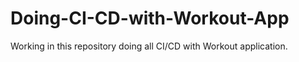 # Doing-CI-CD-with-Workout-App
Working in this repository doing all CI/CD with Workout application.
